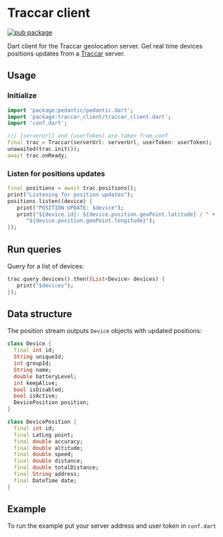 # Traccar client

[![pub package](https://img.shields.io/pub/v/traccar_client.svg)](https://pub.dartlang.org/packages/traccar_client)

Dart client for the Traccar geolocation server. Get real time devices positions updates from a
[Traccar](http://traccar.org/) server.

## Usage

### Initialize

   ```dart
   import 'package:pedantic/pedantic.dart';
   import 'package:traccar_client/traccar_client.dart';
   import 'conf.dart';

   /// [serverUrl] and [userToken] are taken from conf
   final trac = Traccar(serverUrl: serverUrl, userToken: userToken);
   unawaited(trac.init());
   await trac.onReady;
   ```

### Listen for positions updates

   ```dart
   final positions = await trac.positions();
   print("Listening for position updates");
   positions.listen((device) {
      print("POSITION UPDATE: $device");
      print("${device.id}: ${device.position.geoPoint.latitude} / " +
         "${device.position.geoPoint.longitude}");
   });
   ```

## Run queries

Query for a list of devices:

   ```dart
   trac.query.devices().then((List<Device> devices) {
      print("$devices");
   });
   ```

## Data structure

The position stream outputs `Device` objects with updated positions:

   ```dart
   class Device {
     final int id;
     String uniqueId;
     int groupId;
     String name;
     double batteryLevel;
     int keepAlive;
     bool isDisabled;
     bool isActive;
     DevicePosition position;
   }

   class DevicePosition {
     final int id;
     final LatLng point;
     final double accuracy;
     final double altitude;
     final double speed;
     final double distance;
     final double totalDistance;
     final String address;
     final DateTime date;
   }
   ```

## Example

To run the example put your server address and user token in `conf.dart`
